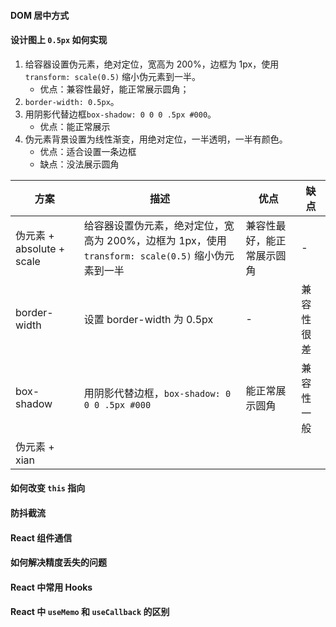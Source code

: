 #### DOM 居中方式

#### 设计图上 `0.5px` 如何实现

1. 给容器设置伪元素，绝对定位，宽高为 200%，边框为 1px，使用 `transform: scale(0.5)` 缩小伪元素到一半。
	- 优点：兼容性最好，能正常展示圆角；
2. `border-width: 0.5px`。
3. 用阴影代替边框`box-shadow: 0 0 0 .5px #000`。
	- 优点：能正常展示
4. 伪元素背景设置为线性渐变，用绝对定位，一半透明，一半有颜色。
	- 优点：适合设置一条边框
	- 缺点：没法展示圆角


| 方案                     | 描述                                                                 | 优点            | 缺点    |
| ---------------------- | ------------------------------------------------------------------ | ------------- | ----- |
| 伪元素 + absolute + scale | 给容器设置伪元素，绝对定位，宽高为 200%，边框为 1px，使用 `transform: scale(0.5)` 缩小伪元素到一半 | 兼容性最好，能正常展示圆角 | -     |
| border-width           | 设置 border-width 为 0.5px                                            | -             | 兼容性很差 |
| box-shadow             | 用阴影代替边框，`box-shadow: 0 0 0 .5px #000`                              | 能正常展示圆角       | 兼容性一般 |
| 伪元素 + xian             |                                                                    |               |       |


#### 如何改变 `this` 指向

#### 防抖截流

#### React 组件通信

#### 如何解决精度丢失的问题

#### React 中常用 Hooks

#### React 中 `useMemo` 和 `useCallback` 的区别